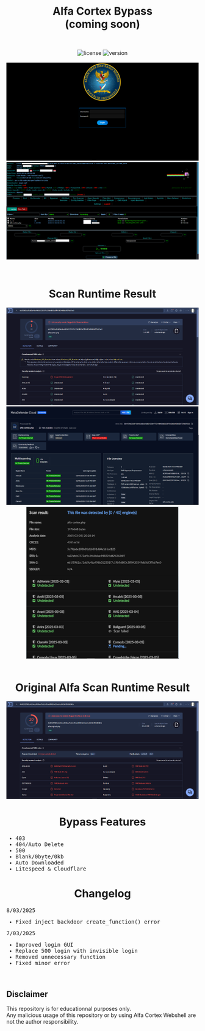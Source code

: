 <div align="center"><h1>Alfa Cortex Bypass<br>(coming soon)</h1></div>
<br>
<div align="center">
  
![license](https://img.shields.io/badge/LICENSE-GPL2.0-ebcb8b?style=flat-square)
![version](https://img.shields.io/badge/VERSION-1.0.0-a3be8c?style=flat-square)
<br>
<br>
<img src="https://raw.githubusercontent.com/vlain1337/Alfa-Cortex/refs/heads/main/img/login_gui.png">
<img src="https://raw.githubusercontent.com/vlain1337/Alfa-Cortex/refs/heads/main/img/main_ui.png">
</div>
<br>
<div align="center"><h1>Scan Runtime Result</h1></div>
<div align="center">
<img src="https://raw.githubusercontent.com/vlain1337/Alfa-Cortex/refs/heads/main/img/scan_virustotal.png">
<img src="https://raw.githubusercontent.com/vlain1337/Alfa-Cortex/refs/heads/main/img/scan_metadefender.png">
<img width="400" height="400" src="https://raw.githubusercontent.com/vlain1337/Alfa-Cortex/refs/heads/main/img/scan_kleenscan.png">
</div>
<br>
<div align="center"><h1>Original Alfa Scan Runtime Result</h1></div>
<div align="center">
<img src="https://raw.githubusercontent.com/vlain1337/Alfa-Cortex/refs/heads/main/img/scan_original-alfa_virustotal.png">
</div>
<div align="center"><h1>Bypass Features</h1></div>
<samp>

* 403
* 404/Auto Delete
* 500
* Blank/0byte/0kb
* Auto Downloaded
* Litespeed & Cloudflare
  
</samp>
<div align="center"><h1>Changelog</h1></div>
<samp>
8/03/2025
  
* Fixed inject backdoor create_function() error

7/03/2025
* Improved login GUI
* Replace 500 login with invisible login
* Removed unnecessary function
* Fixed minor error
  
</samp>
<br>

## Disclaimer

This repository is for educationnal purposes only.
<br>
Any malicious usage of this repository or by using Alfa Cortex Webshell are not the author responsibility.
